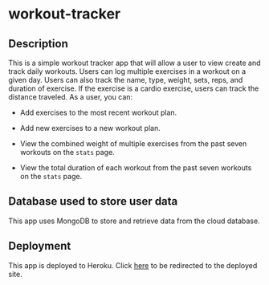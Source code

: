 # workout-tracker

## Description

This is a simple workout tracker app that will allow a user to view create and track daily workouts. Users can log multiple exercises in a workout on a given day. Users can also track the name, type, weight, sets, reps, and duration of exercise. If the exercise is a cardio exercise, users can track the distance traveled. As a user, you can:

  * Add exercises to the most recent workout plan.

  * Add new exercises to a new workout plan.

  * View the combined weight of multiple exercises from the past seven workouts on the `stats` page.

  * View the total duration of each workout from the past seven workouts on the `stats` page.

## Database used to store user data

This app uses MongoDB to store and retrieve data from the cloud database.

## Deployment

This app is deployed to Heroku. Click [here](https://gentle-castle-42296.herokuapp.com/) to be redirected to the deployed site.
